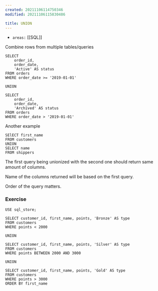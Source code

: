 ```yaml
---
created: 20211106114750346
modified: 20211106115830486

title: UNION
---
```


- `areas:` [[SQL]]

Combine rows from multiple tables/queries

    SELECT
        order_id,
        order_date,
        'Active' AS status
    FROM orders
    WHERE order_date >= '2019-01-01'

    UNION

    SELECT
        order_id,
        order_date,
        'Archived' AS status
    FROM orders
    WHERE order_date > '2019-01-01'

Another example

    SElECT first_name
    FROM customers
    UNION
    SELECT name
    FROM shippers

The first query being unionized with the second one should return same amount of columns.

Name of the columns returned will be based on the first query.

Order of the query matters.

### Exercise

    USE sql_store;

    SELECT customer_id, first_name, points, 'Bronze' AS type
    FROM customers
    WHERE points < 2000

    UNION

    SELECT customer_id, first_name, points, 'Silver' AS type
    FROM customers
    WHERE points BETWEEN 2000 AND 3000

    UNION

    SELECT customer_id, first_name, points, 'Gold' AS type
    FROM customers
    WHERE points > 3000
    ORDER BY first_name
